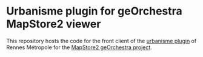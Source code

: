 # Urbanisme plugin for geOrchestra MapStore2 viewer

This repository hosts the code for the front client of the [urbanisme plugin](https://github.com/sigrennesmetropole/addon_urbanisme) of Rennes Métropole for the [MapStore2 geOrchestra project](https://github.com/georchestra/mapstore2-georchestra).
